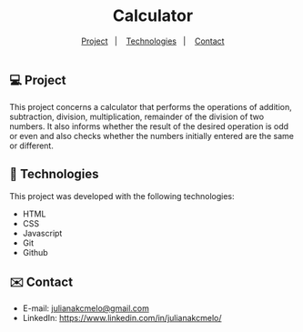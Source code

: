 <div align="center">
  
# Calculator <br>

</div>

<p align="center">
  <a href="#-project">Project</a>&nbsp;&nbsp;&nbsp;|&nbsp;&nbsp;&nbsp;
  <a href="#-tech">Technologies</a>&nbsp;&nbsp;&nbsp;|&nbsp;&nbsp;&nbsp;
  <a href="#-contact">Contact</a><br><br>
</p>

<div id="-project">

## :computer: Project

This project concerns a calculator that performs the operations of addition, subtraction, division, multiplication, remainder of the division of two numbers. It also informs whether the result of the desired operation is odd or even and also checks whether the numbers initially entered are the same or different.

</div>

<div id="-tech">

## :rocket: Technologies

This project was developed with the following technologies:

- HTML  
- CSS
- Javascript
- Git
- Github

</div>

<div id="-contact">

## :envelope: Contact

- E-mail: julianakcmelo@gmail.com
- LinkedIn: https://www.linkedin.com/in/julianakcmelo/

</div>
